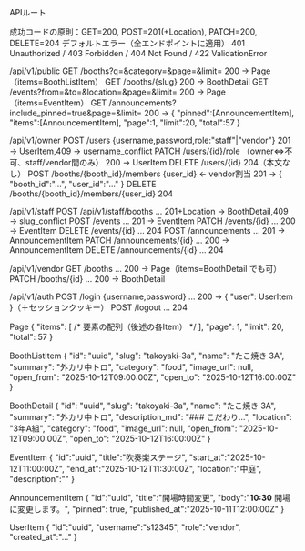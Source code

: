 APIルート

成功コードの原則：GET=200, POST=201(+Location), PATCH=200, DELETE=204
デフォルトエラー（全エンドポイントに適用）
401 Unauthorized / 403 Forbidden / 404 Not Found / 422 ValidationError


/api/v1/public
GET /booths?q=&category=&page=&limit=
200 → Page（items=BoothListItem）
GET /booths/{slug}
200 → BoothDetail
GET /events?from=&to=&location=&page=&limit=
200 → Page（items=EventItem）
GET /announcements?include_pinned=true&page=&limit=
200 → { "pinned":[AnnouncementItem], "items":[AnnouncementItem], "page":1, "limit":20, "total":57 }

/api/v1/owner
  POST   /users                         {username,password,role:"staff"|"vendor"}
  201 → UserItem,409 → username_conflict
  PATCH  /users/{id}/role               （owner⇔不可、staff/vendor間のみ）
  200 → UserItem
  DELETE /users/{id}
  204（本文なし）
  POST   /booths/{booth_id}/members     {user_id}  ← vendor割当
  201 → { "booth_id":"...", "user_id":"..." }
  DELETE /booths/{booth_id}/members/{user_id}
  204

/api/v1/staff
POST /api/v1/staff/booths … 201+Location → BoothDetail,409 → slug_conflict
POST /events … 201 → EventItem
PATCH /events/{id} … 200 → EventItem
DELETE /events/{id} … 204
POST /announcements … 201 → AnnouncementItem
PATCH /announcements/{id} … 200 → AnnouncementItem
DELETE /announcements/{id} … 204

/api/v1/vendor
GET /booths … 200 → Page（items=BoothDetail でも可）
PATCH /booths/{id} … 200 → BoothDetail

/api/v1/auth
POST /login {username,password} … 200 → { "user": UserItem }（＋セッションクッキー）
POST /logout … 204


Page
{
  "items": [ /* 要素の配列（後述の各Item） */ ],
  "page": 1,
  "limit": 20,
  "total": 57
}

BoothListItem
{
  "id": "uuid",
  "slug": "takoyaki-3a",
  "name": "たこ焼き 3A",
  "summary": "外カリ中トロ",
  "category": "food",
  "image_url": null,
  "open_from": "2025-10-12T09:00:00Z",
  "open_to": "2025-10-12T16:00:00Z"
}

BoothDetail
{
  "id": "uuid",
  "slug": "takoyaki-3a",
  "name": "たこ焼き 3A",
  "summary": "外カリ中トロ",
  "description_md": "### こだわり…",
  "location": "3年A組",
  "category": "food",
  "image_url": null,
  "open_from": "2025-10-12T09:00:00Z",
  "open_to": "2025-10-12T16:00:00Z"
}

EventItem
{
  "id":"uuid",
  "title":"吹奏楽ステージ",
  "start_at":"2025-10-12T11:00:00Z",
  "end_at":"2025-10-12T11:30:00Z",
  "location":"中庭",
  "description":""
}

AnnouncementItem
{
  "id":"uuid",
  "title":"開場時間変更",
  "body":"**10:30** 開場に変更します。",
  "pinned": true,
  "published_at":"2025-10-11T12:00:00Z"
}

UserItem
{ "id":"uuid", "username":"s12345", "role":"vendor", "created_at":"..." }
